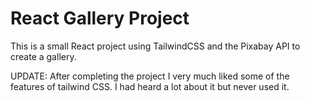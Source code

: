 # React Gallery Project

This is a small React project using TailwindCSS and the Pixabay API to create a gallery.

UPDATE: After completing the project I very much liked some of the features of tailwind CSS. I had heard a lot about it but never used it.